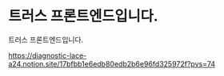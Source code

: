 # 트러스 프론트엔드입니다.
트러스 프론트엔드입니다.

https://diagnostic-lace-a24.notion.site/17bfbb1e6edb80edb2b6e96fd325972f?pvs=74
